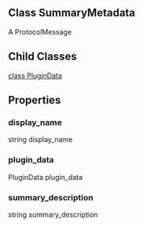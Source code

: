 ## Class SummaryMetadata

A ProtocolMessage
## Child Classes
[class PluginData](https://www.tensorflow.org/api_docs/python/tf/compat/v1/SummaryMetadata/PluginData)

## Properties
### display_name

string display_name
### plugin_data

PluginData plugin_data
### summary_description

string summary_description
